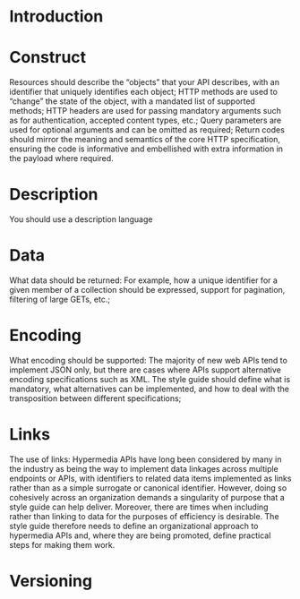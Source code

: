 # Introduction

# Construct

Resources should describe the “objects” that your API describes, with an identifier that uniquely identifies each object;
HTTP methods are used to “change” the state of the object, with a mandated list of supported methods;
HTTP headers are used for passing mandatory arguments such as for authentication, accepted content types, etc.;
Query parameters are used for optional arguments and can be omitted as required;
Return codes should mirror the meaning and semantics of the core HTTP specification, ensuring the code is informative and embellished with extra information in the payload where required.

# Description

You should use a description language

# Data

What data should be returned: For example, how a unique identifier for a given member of a collection should be expressed, support for pagination, filtering of large GETs, etc.;

# Encoding

What encoding should be supported: The majority of new web APIs tend to implement JSON only, but there are cases where APIs support alternative encoding specifications such as XML. The style guide should define what is mandatory, what alternatives can be implemented, and how to deal with the transposition between different specifications;

# Links

The use of links: Hypermedia APIs have long been considered by many in the industry as being the way to implement data linkages across multiple endpoints or APIs, with identifiers to related data items implemented as links rather than as a simple surrogate or canonical identifier. However, doing so cohesively across an organization demands a singularity of purpose that a style guide can help deliver. Moreover, there are times when including rather than linking to data for the purposes of efficiency is desirable. The style guide therefore needs to define an organizational approach to hypermedia APIs and, where they are being promoted, define practical steps for making them work.

# Versioning

